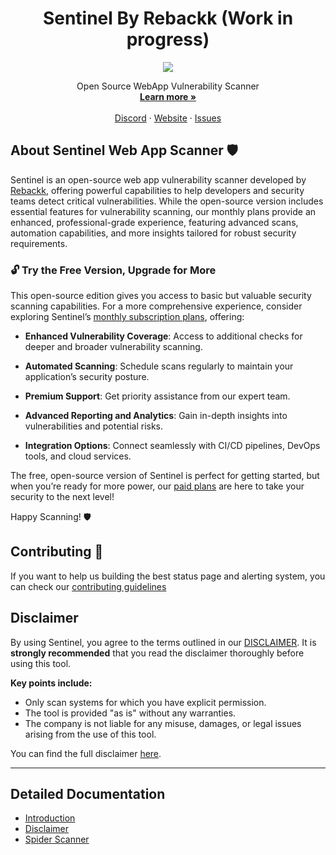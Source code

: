 <p align="center" style="margin-top: 10px">
  <h1 align="center">
    Sentinel By Rebackk (Work in progress)
  </h3>
  <p align="center">
    <a href="https://www.sentinel.rebackk.xyz">
        <img src='https://raw.githubusercontent.com/RebackkHQ/webapp-scanner/main/.github/assets/header.png'>
    </a>
  </a>
  </p>

  <p align="center">
    Open Source WebApp Vulnerability Scanner
    <br />
    <a href="https://www.sentinel.rebackk.xyz"><strong>Learn more »</strong></a>
    <br />
    <br />
    <a href="https://discord.gg/dCkyNUFm">Discord</a>
    ·
    <a href="https://www.sentinel.rebackk.xyz?ref=SentinelGithub">Website</a>
    ·
    <a href="https://github.com/RebackkHQ/webapp-scanner/issues">Issues</a>
  </p>
</p>

## About Sentinel Web App Scanner 🛡️

Sentinel is an open-source web app vulnerability scanner developed by [Rebackk](https://rebackk.xyz), offering powerful capabilities to help developers and security teams detect critical vulnerabilities. While the open-source version includes essential features for vulnerability scanning, our monthly plans provide an enhanced, professional-grade experience, featuring advanced scans, automation capabilities, and more insights tailored for robust security requirements.

### 🔓 Try the Free Version, Upgrade for More

This open-source edition gives you access to basic but valuable security scanning capabilities. For a more comprehensive experience, consider exploring Sentinel’s [monthly subscription plans](https://sentinel.rebackk.xyz), offering:

- **Enhanced Vulnerability Coverage**: Access to additional checks for deeper and broader vulnerability scanning.

- **Automated Scanning**: Schedule scans regularly to maintain your application’s security posture.

- **Premium Support**: Get priority assistance from our expert team.

- **Advanced Reporting and Analytics**: Gain in-depth insights into vulnerabilities and potential risks.

- **Integration Options**: Connect seamlessly with CI/CD pipelines, DevOps tools, and cloud services.

The free, open-source version of Sentinel is perfect for getting started, but when you’re ready for more power, our [paid plans](https://sentinel.rebackk.xyz) are here to take your security to the next level!

Happy Scanning! 🛡️

## Contributing 🤝
If you want to help us building the best status page and alerting system, you can check our [contributing guidelines](./CODE_OF_CONDUCT.md)

## Disclaimer

By using Sentinel, you agree to the terms outlined in our [DISCLAIMER](./DISCLAIMER.md). It is **strongly recommended** that you read the disclaimer thoroughly before using this tool. 

**Key points include:**

- Only scan systems for which you have explicit permission.
- The tool is provided "as is" without any warranties.
- The company is not liable for any misuse, damages, or legal issues arising from the use of this tool.

You can find the full disclaimer [here](./DISCLAIMER.md).

---

## Detailed Documentation

- [Introduction](./_index.md)
- [Disclaimer](./disclaimer.md)
- [Spider Scanner](./spider/index.md)